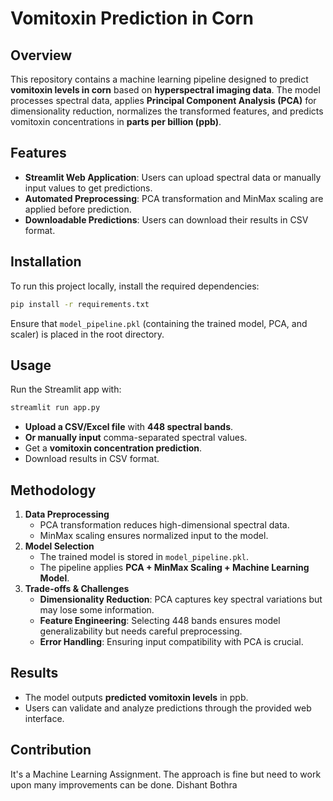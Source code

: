 # Vomitoxin Prediction in Corn

## Overview
This repository contains a machine learning pipeline designed to predict **vomitoxin levels in corn** based on **hyperspectral imaging data**. The model processes spectral data, applies **Principal Component Analysis (PCA)** for dimensionality reduction, normalizes the transformed features, and predicts vomitoxin concentrations in **parts per billion (ppb)**.

## Features
- **Streamlit Web Application**: Users can upload spectral data or manually input values to get predictions.
- **Automated Preprocessing**: PCA transformation and MinMax scaling are applied before prediction.
- **Downloadable Predictions**: Users can download their results in CSV format.

## Installation
To run this project locally, install the required dependencies:
```bash
pip install -r requirements.txt
```
Ensure that `model_pipeline.pkl` (containing the trained model, PCA, and scaler) is placed in the root directory.

## Usage
Run the Streamlit app with:
```bash
streamlit run app.py
```
- **Upload a CSV/Excel file** with **448 spectral bands**.
- **Or manually input** comma-separated spectral values.
- Get a **vomitoxin concentration prediction**.
- Download results in CSV format.

## Methodology
1. **Data Preprocessing**
   - PCA transformation reduces high-dimensional spectral data.
   - MinMax scaling ensures normalized input to the model.
2. **Model Selection**
   - The trained model is stored in `model_pipeline.pkl`.
   - The pipeline applies **PCA + MinMax Scaling + Machine Learning Model**.
3. **Trade-offs & Challenges**
   - **Dimensionality Reduction**: PCA captures key spectral variations but may lose some information.
   - **Feature Engineering**: Selecting 448 bands ensures model generalizability but needs careful preprocessing.
   - **Error Handling**: Ensuring input compatibility with PCA is crucial.

## Results
- The model outputs **predicted vomitoxin levels** in ppb.
- Users can validate and analyze predictions through the provided web interface.

## Contribution
It's a Machine Learning Assignment. The approach is fine but need to work upon many improvements can be done.
Dishant Bothra

